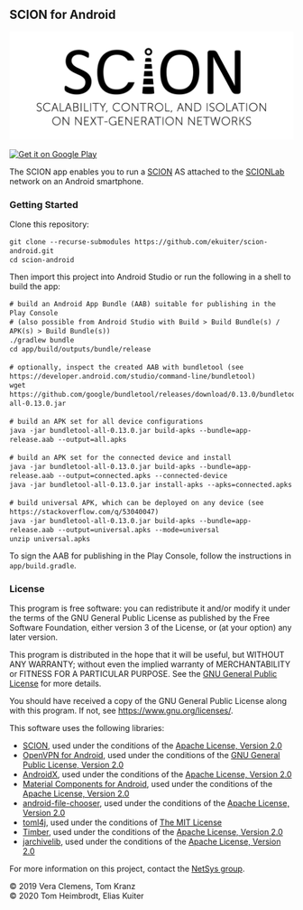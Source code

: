 ## SCION for Android

![SCION](scion.png)

<a href='https://play.google.com/store/apps/details?id=org.scionlab.scion&pcampaignid=pcampaignidMKT-Other-global-all-co-prtnr-py-PartBadge-Mar2515-1'><img alt='Get it on Google Play' src='https://play.google.com/intl/en_us/badges/static/images/badges/en_badge_web_generic.png' width='200'/></a>

The SCION app enables you to run a [SCION](https://www.scion-architecture.net/) AS attached to the [SCIONLab](https://scionlab.org) network on an Android smartphone.

### Getting Started

Clone this repository:

```
git clone --recurse-submodules https://github.com/ekuiter/scion-android.git
cd scion-android
```

Then import this project into Android Studio or run the following in a shell to build the app:

```
# build an Android App Bundle (AAB) suitable for publishing in the Play Console
# (also possible from Android Studio with Build > Build Bundle(s) / APK(s) > Build Bundle(s))
./gradlew bundle
cd app/build/outputs/bundle/release

# optionally, inspect the created AAB with bundletool (see https://developer.android.com/studio/command-line/bundletool)
wget https://github.com/google/bundletool/releases/download/0.13.0/bundletool-all-0.13.0.jar

# build an APK set for all device configurations
java -jar bundletool-all-0.13.0.jar build-apks --bundle=app-release.aab --output=all.apks

# build an APK set for the connected device and install
java -jar bundletool-all-0.13.0.jar build-apks --bundle=app-release.aab --output=connected.apks --connected-device
java -jar bundletool-all-0.13.0.jar install-apks --apks=connected.apks

# build universal APK, which can be deployed on any device (see https://stackoverflow.com/q/53040047)
java -jar bundletool-all-0.13.0.jar build-apks --bundle=app-release.aab --output=universal.apks --mode=universal
unzip universal.apks
```

To sign the AAB for publishing in the Play Console, follow the instructions in `app/build.gradle`.

### License

This program is free software: you can redistribute it and/or modify it under the terms of the GNU General Public License as published by the Free Software Foundation, either version 3 of the License, or (at your option) any later version.

This program is distributed in the hope that it will be useful, but WITHOUT ANY WARRANTY; without even the implied warranty of MERCHANTABILITY or FITNESS FOR A PARTICULAR PURPOSE.
See the [GNU General Public License](LICENSE.md) for more details.

You should have received a copy of the GNU General Public License along with this program.  If not, see <https://www.gnu.org/licenses/>.

This software uses the following libraries:

- [SCION](https://github.com/scionproto/scion), used under the conditions of the [Apache License, Version 2.0](https://github.com/scionproto/scion/blob/master/LICENSE)
- [OpenVPN for Android](https://github.com/schwabe/ics-openvpn/), used under the conditions of the [GNU General Public License, Version 2.0](https://github.com/schwabe/ics-openvpn/blob/master/doc/LICENSE.txt)
- [AndroidX](https://developer.android.com/jetpack/androidx), used under the conditions of the [Apache License, Version 2.0](https://android.googlesource.com/platform/frameworks/support/+/androidx-master-dev/LICENSE.txt)
- [Material Components for Android](https://material.io/develop/android/), used under the conditions of the [Apache License, Version 2.0](https://github.com/material-components/material-components-android/blob/master/LICENSE)
- [android-file-chooser](https://github.com/hedzr/android-file-chooser), used under the conditions of the [Apache License, Version 2.0](https://github.com/hedzr/android-file-chooser/blob/master/LICENSE)
- [toml4j](https://github.com/mwanji/toml4j), used under the conditions of [The MIT License](https://github.com/mwanji/toml4j/blob/master/LICENSE)
- [Timber](https://github.com/JakeWharton/timber), used under the conditions of the [Apache License, Version 2.0](https://github.com/JakeWharton/timber/blob/master/LICENSE.txt)
- [jarchivelib](https://github.com/thrau/jarchivelib), used under the conditions of the [Apache License, Version 2.0](https://github.com/thrau/jarchivelib/blob/master/LICENSE)

For more information on this project, contact the [NetSys group](http://www.netsys.ovgu.de/).

© 2019 Vera Clemens, Tom Kranz<br>
© 2020 Tom Heimbrodt, Elias Kuiter